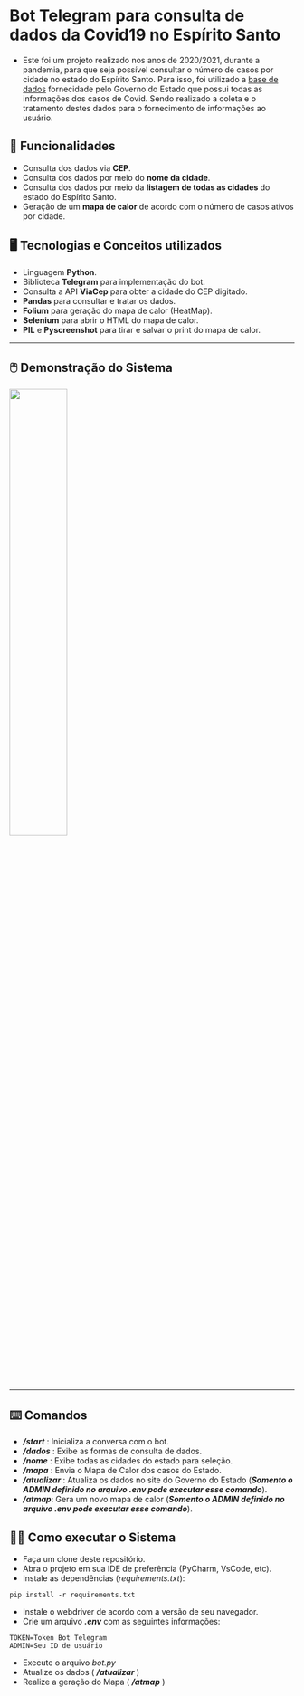 # Bot Telegram para consulta de dados da Covid19 no Espírito Santo


* Este foi um projeto realizado nos anos de 2020/2021, durante a pandemia, para que seja possível consultar o número de casos por cidade no estado
do Espírito Santo. Para isso, foi utilizado a [base de dados](https://coronavirus.es.gov.br/painel-covid-19-es) fornecidade pelo Governo do Estado que possui todas as informações dos casos de Covid. Sendo realizado a coleta e o tratamento destes dados para o fornecimento de informações ao usuário.

## :scroll:	Funcionalidades
- Consulta dos dados via **CEP**.
- Consulta dos dados por meio do **nome da cidade**.
- Consulta dos dados por meio da **listagem de todas as cidades** do estado do Espírito Santo.
- Geração de um **mapa de calor** de acordo com o número de casos ativos por cidade.

## :desktop_computer: Tecnologias e Conceitos utilizados 
- Linguagem **Python**. 
- Biblioteca **Telegram** para implementação do bot.
- Consulta a API **ViaCep** para obter a cidade do CEP digitado.
- **Pandas** para consultar e tratar os dados. 
- **Folium** para geração do mapa de calor (HeatMap).
- **Selenium** para abrir o HTML do mapa de calor.
- **PIL** e **Pyscreenshot** para tirar e salvar o print do mapa de calor.

---

## :computer_mouse: Demonstração do Sistema

<img src="https://user-images.githubusercontent.com/101357910/193175175-a032579e-c4b3-4b80-af28-a91ad0150e19.gif" width="45%" height="45%"/>

---

## :keyboard: Comandos
- **_/start_** : Inicializa a conversa com o bot.
- **_/dados_** : Exibe as formas de consulta de dados.
- **_/nome_** : Exibe todas as cidades do estado para seleção.
- **_/mapa_** : Envia o Mapa de Calor dos casos do Estado.
- **_/atualizar_** : Atualiza os dados no site do Governo do Estado (**_Somento o ADMIN definido no arquivo .env pode executar esse comando_**).
- **_/atmap_**: Gera um novo mapa de calor (**_Somento o ADMIN definido no arquivo .env pode executar esse comando_**).

## :man_technologist: Como executar o Sistema

- Faça um clone deste repositório.
- Abra o projeto em sua IDE de preferência (PyCharm, VsCode, etc).
- Instale as dependências (_requirements.txt_):
```
pip install -r requirements.txt
```
- Instale o webdriver de acordo com a versão de seu navegador.
- Crie um arquivo **_.env_** com as seguintes informações:
```
TOKEN=Token Bot Telegram
ADMIN=Seu ID de usuário
```

- Execute o arquivo _bot.py_
- Atualize os dados ( **_/atualizar_** ) 
- Realize a geração do Mapa ( **_/atmap_** )
